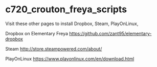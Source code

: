 # c720_crouton_freya_scripts

Visit these other pages to install Dropbox, Steam, PlayOnLinux, 

Dropbox on Elementary Freya
https://github.com/zant95/elementary-dropbox

Steam
http://store.steampowered.com/about/

PlayOnLinux
https://www.playonlinux.com/en/download.html
